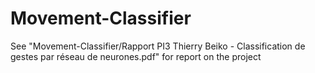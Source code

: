 # Movement-Classifier

See "Movement-Classifier/Rapport PI3 Thierry Beiko - Classification de gestes par réseau de neurones.pdf" for report on the project
      
